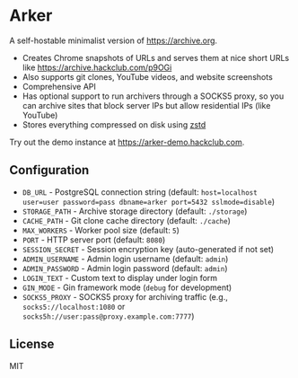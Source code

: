 # Arker

A self-hostable minimalist version of <https://archive.org>.

- Creates Chrome snapshots of URLs and serves them at nice short URLs like <https://archive.hackclub.com/p9OGi>
- Also supports git clones, YouTube videos, and website screenshots
- Comprehensive API
- Has optional support to run archivers through a SOCKS5 proxy, so you can archive sites that block server IPs but allow residential IPs (like YouTube)
- Stores everything compressed on disk using [zstd](https://github.com/facebook/zstd)

Try out the demo instance at <https://arker-demo.hackclub.com>.

## Configuration

- `DB_URL` - PostgreSQL connection string (default: `host=localhost user=user password=pass dbname=arker port=5432 sslmode=disable`)
- `STORAGE_PATH` - Archive storage directory (default: `./storage`)
- `CACHE_PATH` - Git clone cache directory (default: `./cache`)
- `MAX_WORKERS` - Worker pool size (default: `5`)
- `PORT` - HTTP server port (default: `8080`)
- `SESSION_SECRET` - Session encryption key (auto-generated if not set)
- `ADMIN_USERNAME` - Admin login username (default: `admin`)
- `ADMIN_PASSWORD` - Admin login password (default: `admin`)
- `LOGIN_TEXT` - Custom text to display under login form
- `GIN_MODE` - Gin framework mode (`debug` for development)
- `SOCKS5_PROXY` - SOCKS5 proxy for archiving traffic (e.g., `socks5://localhost:1080` or `socks5h://user:pass@proxy.example.com:7777`)

## License

MIT
